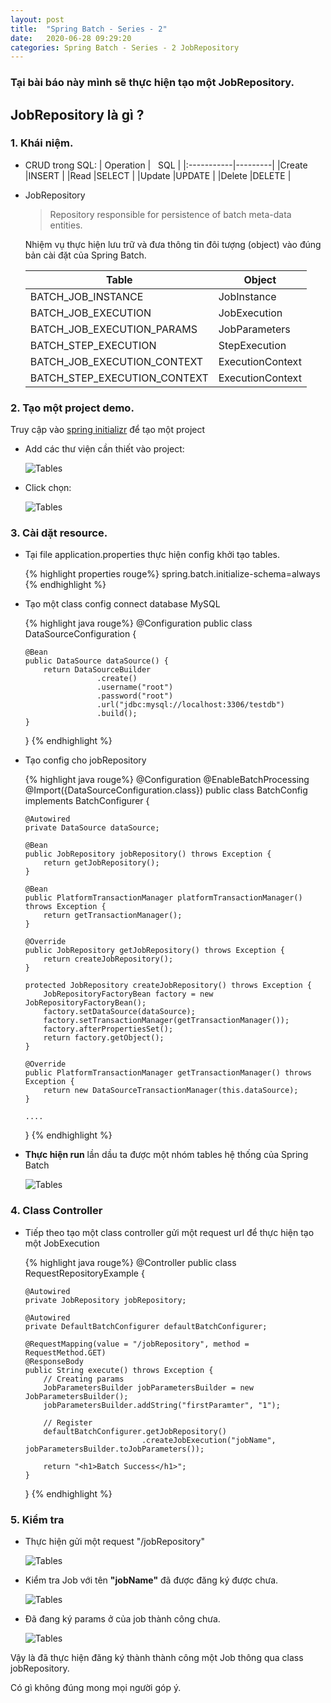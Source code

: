 ```yaml
---
layout: post
title:  "Spring Batch - Series - 2"
date:   2020-06-28 09:29:20
categories: Spring Batch - Series - 2 JobRepository
---
```


### Tại bài báo này mình sẽ thực hiện tạo một JobRepository.

## JobRepository là gì ?

### 1. Khái niệm.

- CRUD trong SQL:
  | Operation  | &nbsp;&nbsp;SQL |
  |:-----------|---------|
  |Create      |INSERT   |
  |Read        |SELECT   | 
  |Update      |UPDATE   | 
  |Delete      |DELETE   | 

- JobRepository
  > Repository responsible for persistence of batch meta-data entities.
  
  Nhiệm vụ thực hiện lưu trữ và đưa thông tin đôi tượng (object) vào đúng bản cài đặt của Spring Batch.

  | Table | Object 
  |------------------|--------------------------|
  |BATCH_JOB_INSTANCE|JobInstance
  |BATCH_JOB_EXECUTION|JobExecution
  |BATCH_JOB_EXECUTION_PARAMS|JobParameters
  |BATCH_STEP_EXECUTION|StepExecution
  |BATCH_JOB_EXECUTION_CONTEXT|ExecutionContext
  |BATCH_STEP_EXECUTION_CONTEXT|ExecutionContext

### 2. Tạo một project demo.

Truy cập vào [spring initializr](https://start.spring.io/) để tạo một project

- Add các thư viện cần thiết vào project:

  ![Tables](https://images.viblo.asia/07e1b667-16c3-477d-9ba7-47a0b3cf787b.PNG)

- Click chọn:

  ![Tables](https://images.viblo.asia/4f1cfc69-5a69-41ed-82e1-37715d9d2bf4.PNG)

### 3.  Cài dặt resource.

- Tại file application.properties thực hiện config khởi tạo tables.

  {% highlight properties rouge%}
  spring.batch.initialize-schema=always
  {% endhighlight %}

- Tạo một class config connect database MySQL

  {% highlight java rouge%}
  @Configuration
  public class DataSourceConfiguration {

      @Bean
      public DataSource dataSource() {
          return DataSourceBuilder
                      .create()
                      .username("root")
                      .password("root")
                      .url("jdbc:mysql://localhost:3306/testdb")
                      .build();
      }
  }
  {% endhighlight %}
- Tạo config cho jobRepository

  {% highlight java rouge%}
  @Configuration
  @EnableBatchProcessing
  @Import({DataSourceConfiguration.class})
  public class BatchConfig implements BatchConfigurer {

      @Autowired
      private DataSource dataSource;

      @Bean
      public JobRepository jobRepository() throws Exception {
          return getJobRepository();
      }

      @Bean
      public PlatformTransactionManager platformTransactionManager() throws Exception {
          return getTransactionManager();
      }

      @Override
      public JobRepository getJobRepository() throws Exception {
          return createJobRepository();
      }

      protected JobRepository createJobRepository() throws Exception {
          JobRepositoryFactoryBean factory = new JobRepositoryFactoryBean();
          factory.setDataSource(dataSource);
          factory.setTransactionManager(getTransactionManager());
          factory.afterPropertiesSet();
          return factory.getObject();
      }

      @Override
      public PlatformTransactionManager getTransactionManager() throws Exception {
          return new DataSourceTransactionManager(this.dataSource);
      }

      ....
  }
  {% endhighlight %}

- **Thực hiện run** lần dầu ta được một nhóm tables hệ thống của Spring Batch

     ![Tables](https://images.viblo.asia/cf600f41-0568-40b7-8322-1ac786f715cd.PNG)
 

### 4. Class Controller

- Tiếp theo tạo một class controller gửi một request url để thực hiện tạo một JobExecution

  {% highlight java rouge%}
  @Controller
  public class RequestRepositoryExample {

      @Autowired
      private JobRepository jobRepository;

      @Autowired
      private DefaultBatchConfigurer defaultBatchConfigurer;

      @RequestMapping(value = "/jobRepository", method = RequestMethod.GET)
      @ResponseBody
      public String execute() throws Exception {
          // Creating params
          JobParametersBuilder jobParametersBuilder = new JobParametersBuilder();
          jobParametersBuilder.addString("firstParamter", "1");

          // Register
          defaultBatchConfigurer.getJobRepository()
                                .createJobExecution("jobName", jobParametersBuilder.toJobParameters());

          return "<h1>Batch Success</h1>";
      }
  }
  {% endhighlight %}
### 5. Kiểm tra

- Thực hiện gửi một request "/jobRepository"

  ![Tables](https://images.viblo.asia/2a449a90-5417-4e38-8e48-01f1fa72e8a3.PNG)

- Kiểm tra Job với tên **"jobName"** đã được đăng ký được chưa.

  ![Tables](https://images.viblo.asia/d7166553-c652-4691-adc9-e65f2ea52533.PNG)

- Đã đang ký params ở của job thành công chưa.

  ![Tables](https://images.viblo.asia/9f37b84a-8383-4236-8d80-f03ea67b67c5.PNG)


Vậy là đã thực hiện đăng ký thành thành công một Job thông qua class jobRepository.

Có gì không đúng mong mọi người góp ý.
